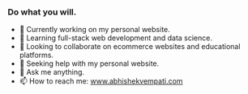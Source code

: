 ### Do what you will.

- 🔭 Currently working on my personal website.
- 🌱 Learning full-stack web development and data science.
- 👯 Looking to collaborate on ecommerce websites and educational platforms.
- 🤔 Seeking help with my personal website.
- 💬 Ask me anything.
- 📫 How to reach me: www.abhishekvempati.com
